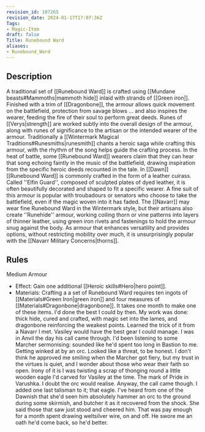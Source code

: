 ```yaml
---
revision_id: 107265
revision_date: 2024-01-17T17:07:36Z
Tags:
- Magic-Item
draft: false
Title: Runebound Ward
aliases:
- Runebound_Ward
---
```

## Description
A traditional set of [[Runebound Ward]] is crafted using [[Mundane beasts#Mammoths|mammoth hide]] inlaid with strands of [[Green iron]]. Finished with a trim of [[Dragonbone]], the armour allows quick movement on the battlefield, protection from savage blows ... and also inspires the wearer, feeding the fire of their soul to perform great deeds. Runes of [[Verys|strength]] are worked subtly into the overall design of the armour, along with runes of significance to the artisan or the intended wearer of the armour.
Traditionally a [[Wintermark Magical Traditions#Runesmiths|runesmith]] chants a heroic saga while crafting this armour, with the rhythm of the song helps guide the crafting process. In the heat of battle, some [[Runebound Ward]] wearers claim that they can hear that song echoing faintly in the music of the battlefield, drawing inspiration from the specific heroic deeds recounted in the tale. 
In [[Dawn]] [[Runebound Ward]] is commonly crafted in the form of a leather cuirass. Called ''Elfin Guard'', composed of sculpted plates of dyed leather, it is often beautifully decorated and shaped to fit a specific wearer. A fine suit of this armour is popular with troubadours or senators who choose to take the battlefield, even if the magic woven into it has faded.
The [[Navarr]] may wear fine Runebound Ward in the Wintermark style, but their artisans also create ''Runehide'' armour, working coiling thorn or vine patterns into layers of thinner leather, using green iron rivets and fastenings to hold the armour snug against the body. As armour that enhances versatility and provides options, without restricting mobility over much, it is unsurprisingly popular with the [[Navarr Military Concerns|thorns]].
## Rules
Medium Armour
* Effect: Gain one additional [[Heroic skills#Hero|hero point]].
* Materials: Crafting a a set of Runebound Ward requires ten ingots of [[Materials#Green Iron|green iron]] and four measures of [[Materials#Dragonbone|dragonbone]]. It takes one month to make one of these items.
I'd done the best I could by then. My work was done: thick hide, cured and crafted, with magic set into the lames, and dragonbone reinforcing the weakest points. Learned the trick of it from a Navarr I met. Vasiley would have the best gear I could manage. 
I was in Anvil the day his call came through. I'd been listening to some Marcher sermonising: sounded like he'd spent too long in Bastion to me. Getting winked at by an orc. Looked like a threat, to be honest. I don't think he approved me smiling when the Marcher got fiery, but my trust in the virtues is quiet, and I wonder about those who wear their faith so open. Irony of it is I was twisting a scrap of thonging round a little wooden eagle I'd carved for Vasiley at the time. The mark of Pride in Varushka. I doubt the orc would realise.
Anyway, the call came though. I added one last talisman to it; that eagle. I've heard from one of the Dawnish that she'd seen him absolutely hammer an orc to the ground during some skirmish, and butcher it as it recovered from the shock. She said those that saw just stood and cheered him. That was pay enough for a month spent drawing weltsilver wire, on and off.
He swore me an oath he'd come back, so he'd better.